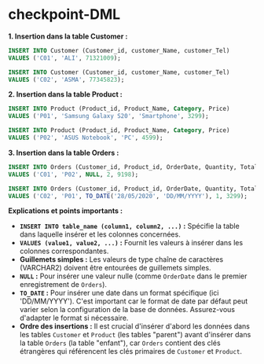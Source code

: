 # checkpoint-DML

**1. Insertion dans la table Customer :**

```sql
INSERT INTO Customer (Customer_id, customer_Name, customer_Tel)
VALUES ('C01', 'ALI', 71321009);

INSERT INTO Customer (Customer_id, customer_Name, customer_Tel)
VALUES ('C02', 'ASMA', 77345823);
```

**2. Insertion dans la table Product :**

```sql
INSERT INTO Product (Product_id, Product_Name, Category, Price)
VALUES ('P01', 'Samsung Galaxy S20', 'Smartphone', 3299);

INSERT INTO Product (Product_id, Product_Name, Category, Price)
VALUES ('P02', 'ASUS Notebook', 'PC', 4599);
```

**3. Insertion dans la table Orders :**

```sql
INSERT INTO Orders (Customer_id, Product_id, OrderDate, Quantity, Total_amount)
VALUES ('C01', 'P02', NULL, 2, 9198);

INSERT INTO Orders (Customer_id, Product_id, OrderDate, Quantity, Total_amount)
VALUES ('C02', 'P01', TO_DATE('28/05/2020', 'DD/MM/YYYY'), 1, 3299);
```

**Explications et points importants :**

*   **`INSERT INTO table_name (column1, column2, ...)` :**  Spécifie la table dans laquelle insérer et les colonnes concernées.
*   **`VALUES (value1, value2, ...)` :**  Fournit les valeurs à insérer dans les colonnes correspondantes.
*   **Guillemets simples :** Les valeurs de type chaîne de caractères (VARCHAR2) doivent être entourées de guillemets simples.
*   **`NULL` :**  Pour insérer une valeur nulle (comme `OrderDate` dans le premier enregistrement de `Orders`).
*   **`TO_DATE` :**  Pour insérer une date dans un format spécifique (ici 'DD/MM/YYYY').  C'est important car le format de date par défaut peut varier selon la configuration de la base de données.  Assurez-vous d'adapter le format si nécessaire.
*   **Ordre des insertions :** Il est crucial d'insérer d'abord les données dans les tables `Customer` et `Product` (les tables "parent") avant d'insérer dans la table `Orders` (la table "enfant"), car `Orders` contient des clés étrangères qui référencent les clés primaires de `Customer` et `Product`.
